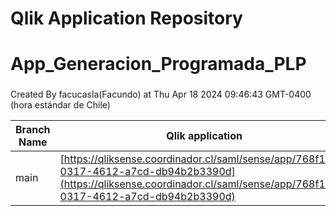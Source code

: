 # Qlik Application Repository 
# App_Generacion_Programada_PLP
### 
Created By facucasla(Facundo) at Thu Apr 18 2024 09:46:43 GMT-0400 (hora estándar de Chile)

Branch Name|Qlik application
---|---
main|[https://qliksense.coordinador.cl/saml/sense/app/768f136f-0317-4612-a7cd-db94b2b3390d](https://qliksense.coordinador.cl/saml/sense/app/768f136f-0317-4612-a7cd-db94b2b3390d)